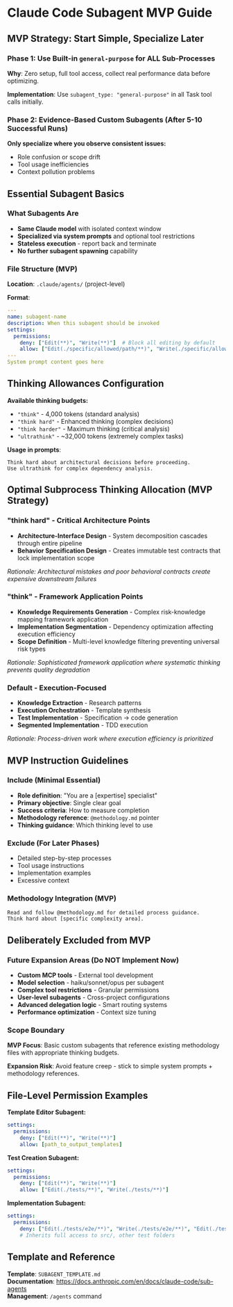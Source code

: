 # Claude Code Subagent MVP Guide

## MVP Strategy: Start Simple, Specialize Later

### Phase 1: Use Built-in `general-purpose` for ALL Sub-Processes
**Why**: Zero setup, full tool access, collect real performance data before optimizing.

**Implementation**: Use `subagent_type: "general-purpose"` in all Task tool calls initially.

### Phase 2: Evidence-Based Custom Subagents (After 5-10 Successful Runs)
**Only specialize where you observe consistent issues:**
- Role confusion or scope drift
- Tool usage inefficiencies
- Context pollution problems

## Essential Subagent Basics

### What Subagents Are
- **Same Claude model** with isolated context window
- **Specialized via system prompts** and optional tool restrictions
- **Stateless execution** - report back and terminate
- **No further subagent spawning** capability

### File Structure (MVP)
**Location**: `.claude/agents/` (project-level)

**Format**:
```yaml
---
name: subagent-name
description: When this subagent should be invoked
settings:
  permissions:
    deny: ["Edit(**)", "Write(**)"]  # Block all editing by default
    allow: ["Edit(./specific/allowed/path/**)", "Write(./specific/allowed/path/**)"]
---
System prompt content goes here
```

## Thinking Allowances Configuration

**Available thinking budgets:**
- `"think"` - 4,000 tokens (standard analysis)
- `"think hard"` - Enhanced thinking (complex decisions)
- `"think harder"` - Maximum thinking (critical analysis)
- `"ultrathink"` - ~32,000 tokens (extremely complex tasks)

**Usage in prompts**:
```
Think hard about architectural decisions before proceeding.
Use ultrathink for complex dependency analysis.
```

## Optimal Subprocess Thinking Allocation (MVP Strategy)

### **"think hard"** - Critical Architecture Points
- **Architecture-Interface Design** - System decomposition cascades through entire pipeline
- **Behavior Specification Design** - Creates immutable test contracts that lock implementation scope

*Rationale: Architectural mistakes and poor behavioral contracts create expensive downstream failures*

### **"think"** - Framework Application Points  
- **Knowledge Requirements Generation** - Complex risk-knowledge mapping framework application
- **Implementation Segmentation** - Dependency optimization affecting execution efficiency
- **Scope Definition** - Multi-level knowledge filtering preventing universal risk types

*Rationale: Sophisticated framework application where systematic thinking prevents quality degradation*

### **Default** - Execution-Focused
- **Knowledge Extraction** - Research patterns
- **Execution Orchestration** - Template synthesis  
- **Test Implementation** - Specification → code generation
- **Segmented Implementation** - TDD execution

*Rationale: Process-driven work where execution efficiency is prioritized*

## MVP Instruction Guidelines

### Include (Minimal Essential)
- **Role definition**: "You are a [expertise] specialist"
- **Primary objective**: Single clear goal
- **Success criteria**: How to measure completion
- **Methodology reference**: `@methodology.md` pointer
- **Thinking guidance**: Which thinking level to use

### Exclude (For Later Phases)
- Detailed step-by-step processes
- Tool usage instructions  
- Implementation examples
- Excessive context

### Methodology Integration (MVP)
```
Read and follow @methodology.md for detailed process guidance.
Think hard about [specific complexity area].
```

## Deliberately Excluded from MVP

### Future Expansion Areas (Do NOT Implement Now)
- **Custom MCP tools** - External tool development
- **Model selection** - haiku/sonnet/opus per subagent  
- **Complex tool restrictions** - Granular permissions
- **User-level subagents** - Cross-project configurations
- **Advanced delegation logic** - Smart routing systems
- **Performance optimization** - Context size tuning

### Scope Boundary
**MVP Focus**: Basic custom subagents that reference existing methodology files with appropriate thinking budgets.

**Expansion Risk**: Avoid feature creep - stick to simple system prompts + methodology references.

## File-Level Permission Examples

**Template Editor Subagent:**
```yaml
settings:
  permissions:
    deny: ["Edit(**)", "Write(**)"]
    allow: [path_to_output_templates]
```

**Test Creation Subagent:**
```yaml
settings:
  permissions:
    deny: ["Edit(**)", "Write(**)"] 
    allow: ["Edit(./tests/**)", "Write(./tests/**)"]
```

**Implementation Subagent:**
```yaml
settings:
  permissions:
    deny: ["Edit(./tests/e2e/**)", "Write(./tests/e2e/**)", "Edit(./tests/intergration/**)", "Write(./tests/intergration/**)"]  # Block E2E tests only
    # Inherits full access to src/, other test folders
```

## Template and Reference

**Template**: `SUBAGENT_TEMPLATE.md`  
**Documentation**: https://docs.anthropic.com/en/docs/claude-code/sub-agents  
**Management**: `/agents` command